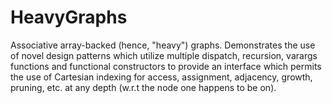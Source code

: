# HeavyGraphs
Associative array-backed (hence, "heavy") graphs. Demonstrates the use of
novel design patterns which utilize multiple dispatch, recursion, varargs
functions and functional constructors to provide an interface which
permits the use of Cartesian indexing for access, assignment, adjacency,
growth, pruning, etc. at any depth (w.r.t the node one happens to be on).
